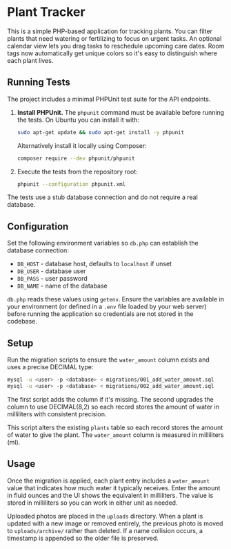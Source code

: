 # Plant Tracker

This is a simple PHP-based application for tracking plants.
You can filter plants that need watering or fertilizing to focus on urgent tasks.
An optional calendar view lets you drag tasks to reschedule upcoming care dates.
Room tags now automatically get unique colors so it's easy to distinguish where each plant lives.

## Running Tests

The project includes a minimal PHPUnit test suite for the API endpoints.

1. **Install PHPUnit.** The `phpunit` command must be available before running the tests.
   On Ubuntu you can install it with:
   ```bash
   sudo apt-get update && sudo apt-get install -y phpunit
   ```
   Alternatively install it locally using Composer:
   ```bash
   composer require --dev phpunit/phpunit
   ```
2. Execute the tests from the repository root:
   ```bash
   phpunit --configuration phpunit.xml
   ```

The tests use a stub database connection and do not require a real database.

## Configuration

Set the following environment variables so `db.php` can establish the database connection:

- `DB_HOST` - database host, defaults to `localhost` if unset
- `DB_USER` - database user
- `DB_PASS` - user password
- `DB_NAME` - name of the database

`db.php` reads these values using `getenv`. Ensure the variables are available in
your environment (or defined in a `.env` file loaded by your web server) before
running the application so credentials are not stored in the codebase.

## Setup

Run the migration scripts to ensure the `water_amount` column exists and uses a
precise DECIMAL type:

```bash
mysql -u <user> -p <database> < migrations/001_add_water_amount.sql
mysql -u <user> -p <database> < migrations/002_add_water_amount.sql
```

The first script adds the column if it's missing. The second upgrades the
column to use DECIMAL(8,2) so each record stores the amount of water in
milliliters with consistent precision.

This script alters the existing `plants` table so each record stores the amount
of water to give the plant. The `water_amount` column is measured in
milliliters (ml).

## Usage

Once the migration is applied, each plant entry includes a `water_amount` value
that indicates how much water it typically receives. Enter the amount in fluid
ounces and the UI shows the equivalent in milliliters. The value is stored in
milliliters so you can work in either unit as needed.

Uploaded photos are placed in the `uploads` directory. When a plant is updated
with a new image or removed entirely, the previous photo is moved to
`uploads/archive/` rather than deleted. If a name collision occurs, a timestamp
is appended so the older file is preserved.


